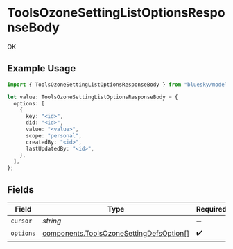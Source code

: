 # ToolsOzoneSettingListOptionsResponseBody

OK

## Example Usage

```typescript
import { ToolsOzoneSettingListOptionsResponseBody } from "bluesky/models/operations";

let value: ToolsOzoneSettingListOptionsResponseBody = {
  options: [
    {
      key: "<id>",
      did: "<id>",
      value: "<value>",
      scope: "personal",
      createdBy: "<id>",
      lastUpdatedBy: "<id>",
    },
  ],
};
```

## Fields

| Field                                                                                              | Type                                                                                               | Required                                                                                           | Description                                                                                        |
| -------------------------------------------------------------------------------------------------- | -------------------------------------------------------------------------------------------------- | -------------------------------------------------------------------------------------------------- | -------------------------------------------------------------------------------------------------- |
| `cursor`                                                                                           | *string*                                                                                           | :heavy_minus_sign:                                                                                 | N/A                                                                                                |
| `options`                                                                                          | [components.ToolsOzoneSettingDefsOption](../../models/components/toolsozonesettingdefsoption.md)[] | :heavy_check_mark:                                                                                 | N/A                                                                                                |